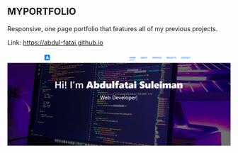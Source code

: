## MYPORTFOLIO
<p>Responsive, one page portfolio that features all of my previous projects.</p>

Link: https://abdul-fatai.github.io

<img src="img/portimg.png" alt="img">
